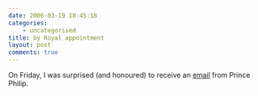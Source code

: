 ```yaml
---
date: 2006-03-19 18:45:18
categories:
    - uncategorised
title: by Royal appointment
layout: post
comments: true
---
```

On Friday, I was surprised (and honoured) to receive an
[email](http://flickr.com/photos/70276096@N00/114569179/) from Prince
Philip.
